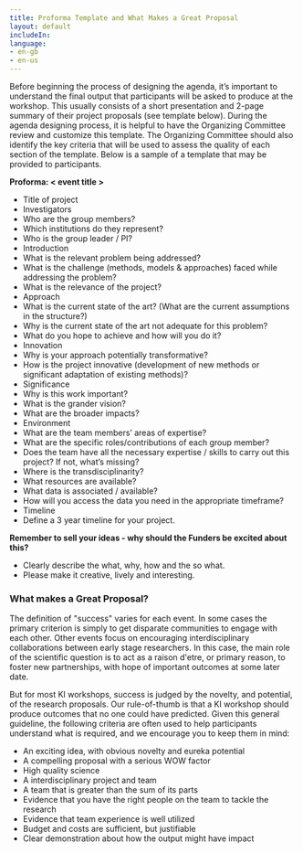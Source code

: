 ```yaml
---
title: Proforma Template and What Makes a Great Proposal
layout: default
includeIn: 
language:
- en-gb
- en-us
---
```

Before beginning the process of designing the agenda, it’s important to understand the final output that participants will be asked to produce at the workshop. This usually consists of a short presentation and 2-page summary of their project proposals (see template below). During  the agenda designing process, it is helpful to have the Organizing Committee review and customize this template. The Organizing Committee should also identify the key criteria that will be used to assess the quality of each section of the template. Below is a sample of a template that may be provided to participants.

**Proforma: < event title >**

 * Title of project
 * Investigators
  * Who are the group members? 
  * Which institutions do they represent? 
  * Who is the group leader / PI?
 * Introduction
  * What is the relevant problem being addressed? 
  * What is the challenge (methods, models & approaches) faced while addressing the problem? 
  * What is the relevance of the project?
 * Approach
  * What is the current state of the art? (What are the current assumptions in the structure?)
  * Why is the current state of the art not adequate for this problem? 
  * What do you hope to achieve and how will you do it?
 * Innovation
  * Why is your approach potentially transformative? 
  * How is the project innovative (development of new methods or significant adaptation of existing methods)?
 * Significance
  * Why is this work important?
  * What is the grander vision?
  * What are the broader impacts? 
 * Environment
  * What are the team members’ areas of expertise?
  * What are the specific roles/contributions of each group member? 
  * Does the team have all the necessary expertise / skills to carry out this project? If not, what’s missing?
  * Where is the transdisciplinarity?
  * What resources are available?
  * What data is associated / available?
  * How will you access the data you need in the appropriate timeframe?
 * Timeline
  * Define a 3 year timeline for your project.

**Remember to sell your ideas - why should the Funders be excited about this?**
- Clearly describe the what, why, how and the so what.
- Please make it creative, lively and interesting.

### What makes a Great Proposal?

The definition of "success" varies for each event. In some cases the primary criterion is simply to get disparate communities to engage with each other. Other events focus on encouraging interdisciplinary collaborations between early stage researchers. In this case, the main role of the scientific question is to act as a raison d'etre, or primary reason, to foster new partnerships, with hope of important outcomes at some later date.

But for most KI workshops, success is judged by the novelty, and potential, of the research proposals. Our rule-of-thumb is that a KI workshop should produce outcomes that no one could have predicted. Given this general guideline, the following criteria are often used to help participants understand what is required, and we encourage you to keep them in mind:
 * An exciting idea, with obvious novelty and eureka potential
 * A compelling proposal with a serious WOW factor
 * High quality science
 * A interdisciplinary project and team
 * A team that is greater than the sum of its parts
 * Evidence that you have the right people on the team to tackle the research
 * Evidence that team experience is well utilized
 * Budget and costs are sufficient, but justifiable
 * Clear demonstration about how the output might have impact